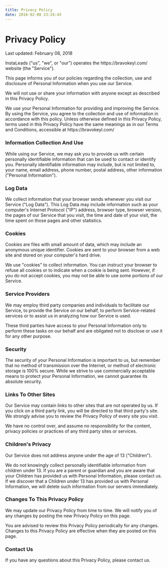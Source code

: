 ```yaml
---
title: Privacy Policy
date: 2018-02-08 23:24:43
---
```

<h1>Privacy Policy</h1>

<p>Last updated: February 08, 2018</p>

<p>InstaLeads ("us", "we", or "our") operates the https://bravokeyl.com/ website (the "Service").</p>

<p>This page informs you of our policies regarding the collection, use and disclosure of Personal Information when you use our Service.</p>

<p>We will not use or share your information with anyone except as described in this Privacy Policy.</p>

<p>We use your Personal Information for providing and improving the Service. By using the Service, you agree to the collection and use of information in accordance with this policy. Unless otherwise defined in this Privacy Policy, terms used in this Privacy Policy have the same meanings as in our Terms and Conditions, accessible at https://bravokeyl.com/</p>


<h3>Information Collection And Use</h3>

<p>While using our Service, we may ask you to provide us with certain personally identifiable information that can be used to contact or identify you. Personally identifiable information may include, but is not limited to, your name, email address, phone number, postal address, other information ("Personal Information").</p>

<h3>Log Data</h3>

<p>We collect information that your browser sends whenever you visit our Service ("Log Data"). This Log Data may include information such as your computer's Internet Protocol ("IP") address, browser type, browser version, the pages of our Service that you visit, the time and date of your visit, the time spent on those pages and other statistics.</p>

<h3>Cookies</h3>

<p>Cookies are files with small amount of data, which may include an anonymous unique identifier. Cookies are sent to your browser from a web site and stored on your computer's hard drive.</p>

<p>We use "cookies" to collect information. You can instruct your browser to refuse all cookies or to indicate when a cookie is being sent. However, if you do not accept cookies, you may not be able to use some portions of our Service.</p>

<h3>Service Providers</h3>

<p>We may employ third party companies and individuals to facilitate our Service, to provide the Service on our behalf, to perform Service-related services or to assist us in analyzing how our Service is used.</p>

<p>These third parties have access to your Personal Information only to perform these tasks on our behalf and are obligated not to disclose or use it for any other purpose.</p>

<h3>Security</h3>

<p>The security of your Personal Information is important to us, but remember that no method of transmission over the Internet, or method of electronic storage is 100% secure. While we strive to use commercially acceptable means to protect your Personal Information, we cannot guarantee its absolute security.</p>

<h3>Links To Other Sites</h3>

<p>Our Service may contain links to other sites that are not operated by us. If you click on a third party link, you will be directed to that third party's site. We strongly advise you to review the Privacy Policy of every site you visit.</p>

<p>We have no control over, and assume no responsibility for the content, privacy policies or practices of any third party sites or services.</p>

<h3>Children's Privacy</h3>

<p>Our Service does not address anyone under the age of 13 ("Children").</p>

<p>We do not knowingly collect personally identifiable information from children under 13. If you are a parent or guardian and you are aware that your Children has provided us with Personal Information, please contact us. If we discover that a Children under 13 has provided us with Personal Information, we will delete such information from our servers immediately.</p>

<h3>Changes To This Privacy Policy</h3>

<p>We may update our Privacy Policy from time to time. We will notify you of any changes by posting the new Privacy Policy on this page.</p>

<p>You are advised to review this Privacy Policy periodically for any changes. Changes to this Privacy Policy are effective when they are posted on this page.</p>

<h3>Contact Us</h3>

<p>If you have any questions about this Privacy Policy, please contact us.</p>

